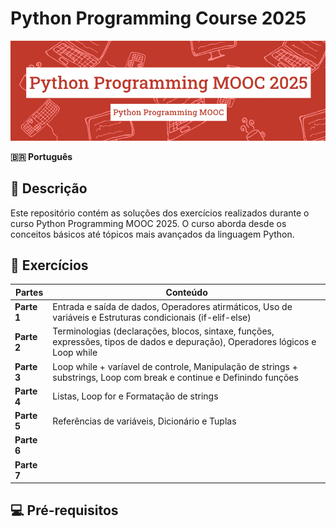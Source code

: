 # Python Programming Course 2025
<img src="./.assets/case.png" alt="case" width="900">

**🇧🇷 Português**

## 📝 Descrição

Este repositório contém as soluções dos exercícios realizados durante o curso Python Programming MOOC 2025. O curso aborda desde os conceitos básicos até tópicos mais avançados da linguagem Python.

## 📌 Exercícios

| **Partes** | Conteúdo |
|------------|---------------|
| **Parte 1** | Entrada e saída de dados, Operadores atirmáticos, Uso de variáveis e Estruturas condicionais (if-elif-else) |
| **Parte 2** | Terminologias (declarações, blocos, sintaxe, funções, expressões, tipos de dados e depuração), Operadores lógicos e Loop while|
| **Parte 3** | Loop while + varíavel de controle, Manipulação de strings + substrings, Loop com break e continue e Definindo funções |
| **Parte 4** | Listas, Loop for e  Formatação de strings |
| **Parte 5** | Referências de variáveis, Dicionário e Tuplas |
| **Parte 6** |  |
| **Parte 7** |  |



      
## 💻 Pré-requisitos

